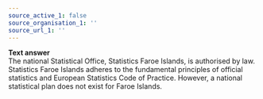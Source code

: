 ```yaml
---
source_active_1: false
source_organisation_1: ''
source_url_1: ''
---
```

<b>Text answer</b>  
The national Statistical Office, Statistics Faroe Islands, is authorised by law.  
Statistics Faroe Islands adheres to the fundamental principles of official statistics and European Statistics Code of Practice. However, a national statistical plan does not exist for Faroe Islands.
